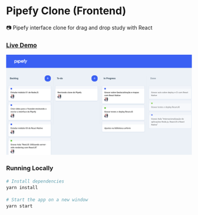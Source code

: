 # Pipefy Clone (Frontend)
:camera: Pipefy interface clone for drag and drop study with React

### [Live Demo](http://relirk-pipefy.surge.sh/)

![Screenshot 1](pipefy.png)

### Running Locally
```sh
# Install dependencies
yarn install

# Start the app on a new window
yarn start
```
